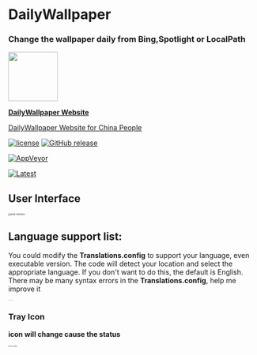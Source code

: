 # DailyWallpaper
### Change the wallpaper daily from Bing,Spotlight or LocalPath
<img src="https://user-images.githubusercontent.com/42594123/123645736-289d0480-d859-11eb-80f3-8e1094bc29fd.png" width="100">  

**[DailyWallpaper Website](https://github.com/JaredDC/DailyWallpaper)**

[DailyWallpaper Website for China People](https://gitee.com/imtvip/DailyWallpaper)


[![license](https://img.shields.io/github/license/JaredDC/DailyWallpaperUI)](https://www.gnu.org/licenses/gpl-3.0.en.html) [![GitHub release](https://img.shields.io/github/v/release/JaredDC/DailyWallpaperUI?style=plastic)](https://github.com/JaredDC/DailyWallpaper/releases/latest)

[![AppVeyor](https://img.shields.io/appveyor/build/JaredDC/dailywallpaper)](https://ci.appveyor.com/project/JaredDC/dailywallpaper) 

[![Latest](https://img.shields.io/badge/Click-Download_Latest-important)](https://ci.appveyor.com/project/JaredDC/dailywallpaper/build/artifacts)


## User Interface

<img src="https://user-images.githubusercontent.com/42594123/124537354-516e5c80-de4c-11eb-8c59-35a3e8878c44.png" alt="main-interface" style="zoom: 30%;" />



## Language support list: 
You could modify the **Translations.config** to support your language,  even executable version.
The code will detect your location and select the appropriate language. If you don't want to do this, the default is English.
There may be many syntax errors in the **Translations.config**, help me improve it

<img src="https://user-images.githubusercontent.com/42594123/123509339-71ad5700-d6a7-11eb-9eb4-1a56aebdd3fe.png" alt="main-interface_en" style="zoom: 8%;" />

### Tray Icon
**icon will change cause the status**

<img src="https://user-images.githubusercontent.com/42594123/123614575-0d210200-d837-11eb-8c4f-f9d960bee1e8.png" alt="icon_status" style="zoom: 20%;" />














